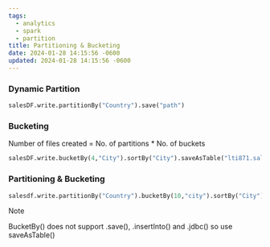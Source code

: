 ```yaml
---
tags:
  - analytics
  - spark
  - partition
title: Partitioning & Bucketing
date: 2024-01-28 14:15:56 -0600
updated: 2024-01-28 14:15:56 -0600
---
```


### Dynamic Partition

````python
salesDF.write.partitionBy("Country").save("path")
````

### Bucketing

Number of files created = No. of partitions * No. of buckets

````python
salesDF.write.bucketBy(4,"City").sortBy("City").saveAsTable("lti871.salebuck")
````

### Partitioning & Bucketing

````python
salesdf.write.partitionBy("Country").bucketBy(10,"city").sortBy("City").saveAsTable("lti871.salebuck")
````

 > [!NOTE]
 > BucketBy() does not support .save(), .insertInto() and .jdbc() so use saveAsTable()
